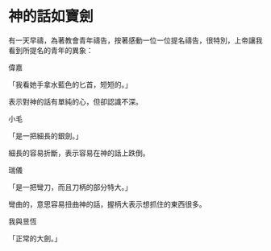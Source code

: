 # 神的話如寶劍

有一天早禱，為著教會青年禱告，按著感動一位一位提名禱告，很特別，上帝讓我看到所提名的青年的異象：

偉嘉

「我看她手拿水藍色的匕首，短短的。」

表示對神的話有單純的心，但卻認識不深。


小毛

「是一把細長的銀劍。」

細長的容易折斷，表示容易在神的話上跌倒。


瑞儀

「是一把彎刀，而且刀柄的部分特大。」

彎曲的，意思容易扭曲神的話，握柄大表示想抓住的東西很多。


我與昱恆

「正常的大劍。」


